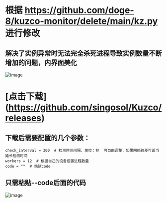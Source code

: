 
# 根据 https://github.com/doge-8/kuzco-monitor/delete/main/kz.py 进行修改

## 解决了实例异常时无法完全杀死进程导致实例数量不断增加的问题，内界面美化


![image](https://github.com/user-attachments/assets/3326c406-1219-4322-8e1e-1eda649c6b88)


# [点击下载] (https://github.com/singosol/Kuzco/releases)

## 下载后需要配置的几个参数：
```
check_interval = 300  # 检测时间间隔，单位：秒  可自由调整，如果网络较差可适当延长检测时间
workers = 12  # 根据自己的设备设置进程数量
code = ""  # 粘贴code
```
## 只需粘贴--code后面的代码

![image](https://github.com/user-attachments/assets/caf636bd-7315-4f7f-b529-47b6a06dd342)
